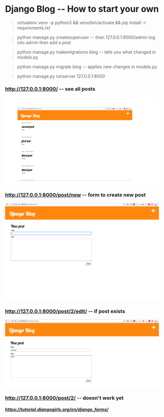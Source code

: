 # Django Blog -- How to start your own 

> virtualenv venv -p python3 && venv/bin/activate && pip install -r requirements.txt


> python manage.py createsuperuser	-- then 127.0.0.1:8000/admin log into admin then add a post 


> python manage.py makemigrations blog		-- tells you what changed in models.py


> python manage.py migrate blog		-- applies new changes in models.py


> python manage.py runserver 127.0.0.1:8000	



### http://127.0.0.1:8000/	-- see all posts 

![alt text](screenshots/post_list.png)




### http://127.0.0.1:8000/post/new	-- form to create new post

![alt text](screenshots/post_new.png)



### http://127.0.0.1:8000/post/2/edit/		-- if post exists

![alt text](screenshots/post_edit.png)



### http://127.0.0.1:8000/post/2/  -- doesn't work yet 

##### https://tutorial.djangogirls.org/en/django_forms/

